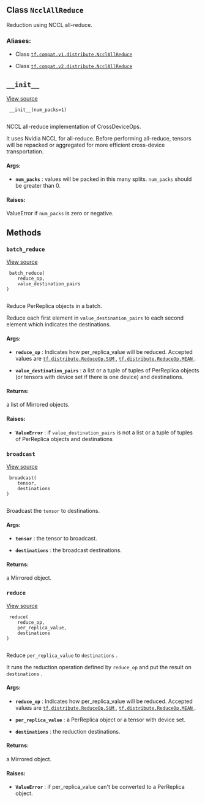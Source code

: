 

## Class  `NcclAllReduce` 
Reduction using NCCL all-reduce.



### Aliases:

- Class [ `tf.compat.v1.distribute.NcclAllReduce` ](/api_docs/python/tf/distribute/NcclAllReduce)

- Class [ `tf.compat.v2.distribute.NcclAllReduce` ](/api_docs/python/tf/distribute/NcclAllReduce)



##  `__init__` 
[View source](https://github.com/tensorflow/tensorflow/blob/r2.0/tensorflow/python/distribute/cross_device_ops.py#L798-L817)



```
 __init__(num_packs=1)
 
```

NCCL all-reduce implementation of CrossDeviceOps.

It uses Nvidia NCCL for all-reduce. Before performing all-reduce, tensors
will be repacked or aggregated for more efficient cross-device
transportation.



#### Args:

- **`num_packs`** : values will be packed in this many splits.   `num_packs`  should
be greater than 0.



#### Raises:
ValueError if  `num_packs`  is zero or negative.



## Methods


###  `batch_reduce` 
[View source](https://github.com/tensorflow/tensorflow/blob/r2.0/tensorflow/python/distribute/cross_device_ops.py#L284-L324)



```
 batch_reduce(
    reduce_op,
    value_destination_pairs
)
 
```

Reduce PerReplica objects in a batch.

Reduce each first element in  `value_destination_pairs`  to each second
element which indicates the destinations.



#### Args:

- **`reduce_op`** : Indicates how per_replica_value will be reduced. Accepted
values are [ `tf.distribute.ReduceOp.SUM` ](https://tensorflow.google.cn/api_docs/python/tf/distribute/ReduceOp#SUM), [ `tf.distribute.ReduceOp.MEAN` ](https://tensorflow.google.cn/api_docs/python/tf/distribute/ReduceOp#MEAN).

- **`value_destination_pairs`** : a list or a tuple of tuples of PerReplica objects
(or tensors with device set if there is one device) and destinations.



#### Returns:
a list of Mirrored objects.



#### Raises:

- **`ValueError`** : if  `value_destination_pairs`  is not a list or a tuple of
tuples of PerReplica objects and destinations



###  `broadcast` 
[View source](https://github.com/tensorflow/tensorflow/blob/r2.0/tensorflow/python/distribute/cross_device_ops.py#L326-L337)



```
 broadcast(
    tensor,
    destinations
)
 
```

Broadcast the  `tensor`  to destinations.



#### Args:

- **`tensor`** : the tensor to broadcast.

- **`destinations`** : the broadcast destinations.



#### Returns:
a Mirrored object.



###  `reduce` 
[View source](https://github.com/tensorflow/tensorflow/blob/r2.0/tensorflow/python/distribute/cross_device_ops.py#L248-L282)



```
 reduce(
    reduce_op,
    per_replica_value,
    destinations
)
 
```

Reduce  `per_replica_value`  to  `destinations` .

It runs the reduction operation defined by  `reduce_op`  and put the
result on  `destinations` .



#### Args:

- **`reduce_op`** : Indicates how per_replica_value will be reduced. Accepted
values are [ `tf.distribute.ReduceOp.SUM` ](https://tensorflow.google.cn/api_docs/python/tf/distribute/ReduceOp#SUM), [ `tf.distribute.ReduceOp.MEAN` ](https://tensorflow.google.cn/api_docs/python/tf/distribute/ReduceOp#MEAN).

- **`per_replica_value`** : a PerReplica object or a tensor with device set.

- **`destinations`** : the reduction destinations.



#### Returns:
a Mirrored object.



#### Raises:

- **`ValueError`** : if per_replica_value can't be converted to a PerReplica
object.

